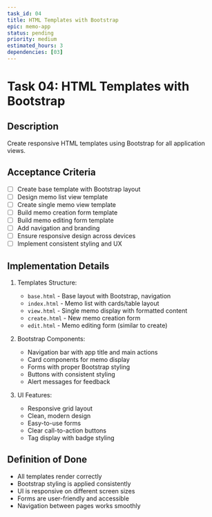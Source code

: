 ```yaml
---
task_id: 04
title: HTML Templates with Bootstrap
epic: memo-app
status: pending
priority: medium
estimated_hours: 3
dependencies: [03]
---
```


# Task 04: HTML Templates with Bootstrap

## Description
Create responsive HTML templates using Bootstrap for all application views.

## Acceptance Criteria
- [ ] Create base template with Bootstrap layout
- [ ] Design memo list view template
- [ ] Create single memo view template
- [ ] Build memo creation form template
- [ ] Build memo editing form template
- [ ] Add navigation and branding
- [ ] Ensure responsive design across devices
- [ ] Implement consistent styling and UX

## Implementation Details
1. Templates Structure:
   - `base.html` - Base layout with Bootstrap, navigation
   - `index.html` - Memo list with cards/table layout
   - `view.html` - Single memo display with formatted content
   - `create.html` - New memo creation form
   - `edit.html` - Memo editing form (similar to create)

2. Bootstrap Components:
   - Navigation bar with app title and main actions
   - Card components for memo display
   - Forms with proper Bootstrap styling
   - Buttons with consistent styling
   - Alert messages for feedback

3. UI Features:
   - Responsive grid layout
   - Clean, modern design
   - Easy-to-use forms
   - Clear call-to-action buttons
   - Tag display with badge styling

## Definition of Done
- All templates render correctly
- Bootstrap styling is applied consistently
- UI is responsive on different screen sizes
- Forms are user-friendly and accessible
- Navigation between pages works smoothly